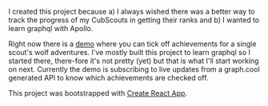 I created this project because a) I always wished there was a better way to
track the progress of my CubScouts in getting their ranks and b) I wanted to learn graphql with Apollo.

Right now there is a [demo](https://bobjohnbob.github.io/elmman/) where you can tick off achievements for a single scout's wolf adventures.  I've mostly built this project to learn graphql so I started there, there-fore it's not pretty (yet) but that is what I'll start working on next. Currently the demo is subscribing to live updates from a graph.cool generated API to know which achievements are checked off. 

This project was bootstrapped with [Create React App](https://github.com/facebookincubator/create-react-app).

